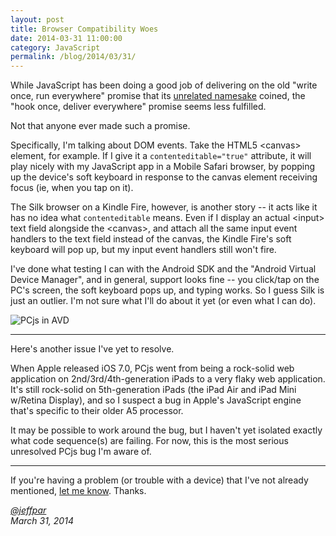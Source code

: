 ```yaml
---
layout: post
title: Browser Compatibility Woes
date: 2014-03-31 11:00:00
category: JavaScript
permalink: /blog/2014/03/31/
---
```


While JavaScript has been doing a good job of delivering on the old "write once, run everywhere" promise that its
[unrelated namesake](http://www.java.com) coined, the "hook once, deliver everywhere" promise seems less fulfilled.

Not that anyone ever made such a promise.

Specifically, I'm talking about DOM events.  Take the HTML5 &lt;canvas&gt; element, for example.  If I give 
it a `contenteditable="true"` attribute, it will play nicely with my JavaScript app in a Mobile Safari browser,
by popping up the device's soft keyboard in response to the canvas element receiving focus (ie, when you tap on it).

The Silk browser on a Kindle Fire, however, is another story -- it acts like it has no idea what `contenteditable`
means.  Even if I display an actual &lt;input&gt; text field alongside the &lt;canvas&gt;, and attach all the same
input event handlers to the text field instead of the canvas, the Kindle Fire's soft keyboard will pop up, but my
input event handlers still won't fire.

I've done what testing I can with the Android SDK and the "Android Virtual Device Manager", and in general, support
looks fine -- you click/tap on the PC's screen, the soft keyboard pops up, and typing works.  So I guess Silk is just
an outlier.  I'm not sure what I'll do about it yet (or even what I can do).

![PCjs in AVD](/blog/images/avd-tablet.jpg)

---

Here's another issue I've yet to resolve.

When Apple released iOS 7.0, PCjs went from being a rock-solid web application on
2nd/3rd/4th-generation iPads to a very flaky web application.  It's still rock-solid on 5th-generation iPads
(the iPad Air and iPad Mini w/Retina Display), and so I suspect a bug in Apple's JavaScript engine that's specific
to their older A5 processor.

It may be possible to work around the bug, but I haven't yet isolated exactly what code
sequence(s) are failing.  For now, this is the most serious unresolved PCjs bug I'm aware of.

---

If you're having a problem (or trouble with a device) that I've not already mentioned, [let me know](mailto:Jeff@pcjs.org).
Thanks.

*[@jeffpar](http://jeffpar.com)*  
*March 31, 2014*
